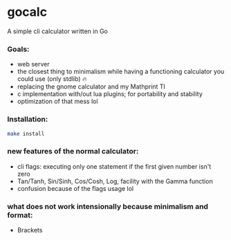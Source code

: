 # gocalc
A simple cli calculator written in Go
### Goals:
- web server 
- the closest thing to minimalism while having a functioning calculator you could use (only stdlib) 🔥
- replacing the gnome calculator and my Mathprint TI
- c implementation with/out lua plugins; for portability and stability
- optimization of that mess lol
### Installation:
``` bash
make install
```

### new features of the normal calculator:
- cli flags: executing only one statement if the first given number isn't zero
- Tan/Tanh, Sin/Sinh, Cos/Cosh, Log, facility with the Gamma function
- confusion because of the flags usage lol
### what does not work intensionally because minimalism and format:
- Brackets
